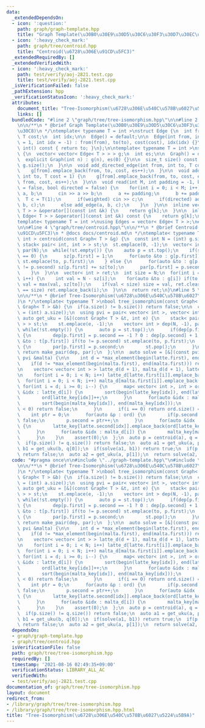 ```yaml
---
data:
  _extendedDependsOn:
  - icon: ':question:'
    path: graph/graph-template.hpp
    title: "Graph Template(\u30B0\u30E9\u30D5\u30C6\u30F3\u30D7\u30EC\u30FC\u30C8)"
  - icon: ':heavy_check_mark:'
    path: graph/tree/centroid.hpp
    title: "Centroid(\u6728\u306E\u91CD\u5FC3)"
  _extendedRequiredBy: []
  _extendedVerifiedWith:
  - icon: ':heavy_check_mark:'
    path: test/verify/aoj-2821.test.cpp
    title: test/verify/aoj-2821.test.cpp
  _isVerificationFailed: false
  _pathExtension: hpp
  _verificationStatusIcon: ':heavy_check_mark:'
  attributes:
    document_title: "Tree-Isomorphism(\u6728\u306E\u540C\u578B\u6027\u5224\u5B9A)"
    links: []
  bundledCode: "#line 2 \"graph/tree/tree-isomorphism.hpp\"\n\n#line 2 \"graph/graph-template.hpp\"\
    \n\n/**\n * @brief Graph Template(\u30B0\u30E9\u30D5\u30C6\u30F3\u30D7\u30EC\u30FC\
    \u30C8)\n */\ntemplate< typename T = int >\nstruct Edge {\n  int from, to;\n \
    \ T cost;\n  int idx;\n\n  Edge() = default;\n\n  Edge(int from, int to, T cost\
    \ = 1, int idx = -1) : from(from), to(to), cost(cost), idx(idx) {}\n\n  operator\
    \ int() const { return to; }\n};\n\ntemplate< typename T = int >\nstruct Graph\
    \ {\n  vector< vector< Edge< T > > > g;\n  int es;\n\n  Graph() = default;\n\n\
    \  explicit Graph(int n) : g(n), es(0) {}\n\n  size_t size() const {\n    return\
    \ g.size();\n  }\n\n  void add_directed_edge(int from, int to, T cost = 1) {\n\
    \    g[from].emplace_back(from, to, cost, es++);\n  }\n\n  void add_edge(int from,\
    \ int to, T cost = 1) {\n    g[from].emplace_back(from, to, cost, es);\n    g[to].emplace_back(to,\
    \ from, cost, es++);\n  }\n\n  void read(int M, int padding = -1, bool weighted\
    \ = false, bool directed = false) {\n    for(int i = 0; i < M; i++) {\n      int\
    \ a, b;\n      cin >> a >> b;\n      a += padding;\n      b += padding;\n    \
    \  T c = T(1);\n      if(weighted) cin >> c;\n      if(directed) add_directed_edge(a,\
    \ b, c);\n      else add_edge(a, b, c);\n    }\n  }\n\n  inline vector< Edge<\
    \ T > > &operator[](const int &k) {\n    return g[k];\n  }\n\n  inline const vector<\
    \ Edge< T > > &operator[](const int &k) const {\n    return g[k];\n  }\n};\n\n\
    template< typename T = int >\nusing Edges = vector< Edge< T > >;\n#line 2 \"graph/tree/centroid.hpp\"\
    \n\n#line 4 \"graph/tree/centroid.hpp\"\n\n/**\n * @brief Centroid(\u6728\u306E\
    \u91CD\u5FC3)\n * @docs docs/centroid.md\n */\ntemplate< typename T >\nvector<\
    \ int > centroid(const Graph< T > &g) {\n  const int N = (int) g.size();\n\n \
    \ stack< pair< int, int > > st;\n  st.emplace(0, -1);\n  vector< int > sz(N),\
    \ par(N);\n  while(!st.empty()) {\n    auto p = st.top();\n    if(sz[p.first]\
    \ == 0) {\n      sz[p.first] = 1;\n      for(auto &to : g[p.first]) if(to != p.second)\
    \ st.emplace(to, p.first);\n    } else {\n      for(auto &to : g[p.first]) if(to\
    \ != p.second) sz[p.first] += sz[to];\n      par[p.first] = p.second;\n      st.pop();\n\
    \    }\n  }\n\n  vector< int > ret;\n  int size = N;\n  for(int i = 0; i < N;\
    \ i++) {\n    int val = N - sz[i];\n    for(auto &to : g[i]) if(to != par[i])\
    \ val = max(val, sz[to]);\n    if(val < size) size = val, ret.clear();\n    if(val\
    \ == size) ret.emplace_back(i);\n  }\n\n  return ret;\n}\n#line 5 \"graph/tree/tree-isomorphism.hpp\"\
    \n\n/**\n * @brief Tree-Isomorphism(\u6728\u306E\u540C\u578B\u6027\u5224\u5B9A\
    )\n */\ntemplate< typename T >\nbool tree_isomorphism(const Graph< T > &a, const\
    \ Graph< T > &b) {\n  if(a.size() != b.size()) return false;\n\n  const int N\
    \ = (int) a.size();\n  using pvi = pair< vector< int >, vector< int > >;\n\n \
    \ auto get_uku = [&](const Graph< T > &t, int e) {\n    stack< pair< int, int\
    \ > > st;\n    st.emplace(e, -1);\n    vector< int > dep(N, -1), par(N);\n   \
    \ while(!st.empty()) {\n      auto p = st.top();\n      if(dep[p.first] == -1)\
    \ {\n        dep[p.first] = p.second == -1 ? 0 : dep[p.second] + 1;\n        for(auto\
    \ &to : t[p.first]) if(to != p.second) st.emplace(to, p.first);\n      } else\
    \ {\n        par[p.first] = p.second;\n        st.pop();\n      }\n    }\n   \
    \ return make_pair(dep, par);\n  };\n\n  auto solve = [&](const pvi &latte, const\
    \ pvi &malta) {\n\n    int d = *max_element(begin(latte.first), end(latte.first));\n\
    \    if(d != *max_element(begin(malta.first), end(malta.first))) return false;\n\
    \n    vector< vector< int > > latte_d(d + 1), malta_d(d + 1), latte_key(N), malta_key(N);\n\
    \n    for(int i = 0; i < N; i++) latte_d[latte.first[i]].emplace_back(i);\n  \
    \  for(int i = 0; i < N; i++) malta_d[malta.first[i]].emplace_back(i);\n\n   \
    \ for(int i = d; i >= 0; i--) {\n      map< vector< int >, int > ord;\n      for(auto\
    \ &idx : latte_d[i]) {\n        sort(begin(latte_key[idx]), end(latte_key[idx]));\n\
    \        ord[latte_key[idx]]++;\n      }\n      for(auto &idx : malta_d[i]) {\n\
    \        sort(begin(malta_key[idx]), end(malta_key[idx]));\n        if(--ord[malta_key[idx]]\
    \ < 0) return false;\n      }\n      if(i == 0) return ord.size() == 1;\n\n  \
    \    int ptr = 0;\n      for(auto &p : ord) {\n        if(p.second != 0) return\
    \ false;\n        p.second = ptr++;\n      }\n      for(auto &idx : latte_d[i])\
    \ {\n        latte_key[latte.second[idx]].emplace_back(ord[latte_key[idx]]);\n\
    \      }\n      for(auto &idx : malta_d[i]) {\n        malta_key[malta.second[idx]].emplace_back(ord[malta_key[idx]]);\n\
    \      }\n    }\n    assert(0);\n  };\n  auto p = centroid(a), q = centroid(b);\n\
    \  if(p.size() != q.size()) return false;\n  auto a1 = get_uku(a, p[0]);\n  auto\
    \ b1 = get_uku(b, q[0]);\n  if(solve(a1, b1)) return true;\n  if(p.size() == 1)\
    \ return false;\n  auto a2 = get_uku(a, p[1]);\n  return solve(a2, b1);\n}\n"
  code: "#pragma once\n\n#include \"../graph-template.hpp\"\n#include \"./centroid.hpp\"\
    \n\n/**\n * @brief Tree-Isomorphism(\u6728\u306E\u540C\u578B\u6027\u5224\u5B9A\
    )\n */\ntemplate< typename T >\nbool tree_isomorphism(const Graph< T > &a, const\
    \ Graph< T > &b) {\n  if(a.size() != b.size()) return false;\n\n  const int N\
    \ = (int) a.size();\n  using pvi = pair< vector< int >, vector< int > >;\n\n \
    \ auto get_uku = [&](const Graph< T > &t, int e) {\n    stack< pair< int, int\
    \ > > st;\n    st.emplace(e, -1);\n    vector< int > dep(N, -1), par(N);\n   \
    \ while(!st.empty()) {\n      auto p = st.top();\n      if(dep[p.first] == -1)\
    \ {\n        dep[p.first] = p.second == -1 ? 0 : dep[p.second] + 1;\n        for(auto\
    \ &to : t[p.first]) if(to != p.second) st.emplace(to, p.first);\n      } else\
    \ {\n        par[p.first] = p.second;\n        st.pop();\n      }\n    }\n   \
    \ return make_pair(dep, par);\n  };\n\n  auto solve = [&](const pvi &latte, const\
    \ pvi &malta) {\n\n    int d = *max_element(begin(latte.first), end(latte.first));\n\
    \    if(d != *max_element(begin(malta.first), end(malta.first))) return false;\n\
    \n    vector< vector< int > > latte_d(d + 1), malta_d(d + 1), latte_key(N), malta_key(N);\n\
    \n    for(int i = 0; i < N; i++) latte_d[latte.first[i]].emplace_back(i);\n  \
    \  for(int i = 0; i < N; i++) malta_d[malta.first[i]].emplace_back(i);\n\n   \
    \ for(int i = d; i >= 0; i--) {\n      map< vector< int >, int > ord;\n      for(auto\
    \ &idx : latte_d[i]) {\n        sort(begin(latte_key[idx]), end(latte_key[idx]));\n\
    \        ord[latte_key[idx]]++;\n      }\n      for(auto &idx : malta_d[i]) {\n\
    \        sort(begin(malta_key[idx]), end(malta_key[idx]));\n        if(--ord[malta_key[idx]]\
    \ < 0) return false;\n      }\n      if(i == 0) return ord.size() == 1;\n\n  \
    \    int ptr = 0;\n      for(auto &p : ord) {\n        if(p.second != 0) return\
    \ false;\n        p.second = ptr++;\n      }\n      for(auto &idx : latte_d[i])\
    \ {\n        latte_key[latte.second[idx]].emplace_back(ord[latte_key[idx]]);\n\
    \      }\n      for(auto &idx : malta_d[i]) {\n        malta_key[malta.second[idx]].emplace_back(ord[malta_key[idx]]);\n\
    \      }\n    }\n    assert(0);\n  };\n  auto p = centroid(a), q = centroid(b);\n\
    \  if(p.size() != q.size()) return false;\n  auto a1 = get_uku(a, p[0]);\n  auto\
    \ b1 = get_uku(b, q[0]);\n  if(solve(a1, b1)) return true;\n  if(p.size() == 1)\
    \ return false;\n  auto a2 = get_uku(a, p[1]);\n  return solve(a2, b1);\n}\n"
  dependsOn:
  - graph/graph-template.hpp
  - graph/tree/centroid.hpp
  isVerificationFile: false
  path: graph/tree/tree-isomorphism.hpp
  requiredBy: []
  timestamp: '2021-08-16 02:49:35+09:00'
  verificationStatus: LIBRARY_ALL_AC
  verifiedWith:
  - test/verify/aoj-2821.test.cpp
documentation_of: graph/tree/tree-isomorphism.hpp
layout: document
redirect_from:
- /library/graph/tree/tree-isomorphism.hpp
- /library/graph/tree/tree-isomorphism.hpp.html
title: "Tree-Isomorphism(\u6728\u306E\u540C\u578B\u6027\u5224\u5B9A)"
---
```

